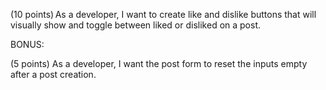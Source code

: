 <!-- (5 points): As a developer, I want to make at least 7 good, consistent commits.  -->

<!-- (5 points): As a developer, I want to use the Create-React-App command to create my React project.  -->

<!-- (5 points) As a developer, I want to display all posts (name, body, and liked status) within a feed on the main page. -->

(10 points) As a developer, I want to create like and dislike buttons that will visually show and toggle between liked or disliked on a post.

<!-- (10 points) As a developer, I want to create a form on a separate component that allows me to add a new post to the main feed. -->

<!-- (5 points): As a developer, I want to create a minimum of three React components and use them within my React application. (EX: CreatePost, DisplayPosts, Post, NavBar) -->

<!-- (5 points) As a developer, I want to have an aesthetically pleasing user interface to ensure a great user experience. -->

BONUS:

<!-- (5 points) As a developer, I want to add a date to all posts and post creations. -->

(5 points) As a developer, I want the post form to reset the inputs empty after a post creation.

